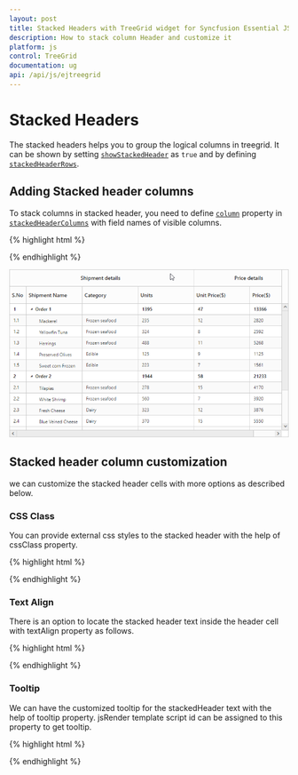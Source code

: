 ```yaml
---
layout: post
title: Stacked Headers with TreeGrid widget for Syncfusion Essential JS
description: How to stack column Header and customize it
platform: js
control: TreeGrid
documentation: ug
api: /api/js/ejtreegrid
---
```

# Stacked Headers

The stacked headers helps you to group the logical columns in treegrid. It can be shown by setting [`showStackedHeader`](https://help.syncfusion.com/api/js/ejtreegrid#members:showstackedheader "showStackedHeader") as `true` and by defining [`stackedHeaderRows`](https://help.syncfusion.com/api/js/ejtreegrid#members:stackedheaderrows "stackedHeaderRows").

## Adding Stacked header columns

To stack columns in stacked header, you need to define [`column`](https://help.syncfusion.com/api/js/ejtreegrid#members:stackedheaderrows-stackedheadercolumns-column "column") property in [`stackedHeaderColumns`](https://help.syncfusion.com/api/js/ejtreegrid#members:stackedheaderrows-stackedheadercolumns "stackedHeaderColumns") with field names of visible columns.

{% highlight html %}

<div id="treeGrid"></div> 
<script>
$("#treeGrid").ejTreeGrid({
    showStackedHeader: true,
    stackedHeaderRows: [{
            stackedHeaderColumns: [{
                    column: "ID,Name,category,units",
                    headerText: "Shipment details"
                },
                {
                    column: "unitPrice,price",
                    headerText: "Price details"
                }
            ]
        ]
    },
    columns: [{ field: "ID", headerText: "S.No", width: columnWidth },
              { field: "Name", headerText: "Shipment Name", isFrozen: true },
              { field: "category", headerText: "Category" },
              { field: "units", headerText: "Units" },
              { field: "unitPrice", headerText: "Unit Price($)" },
              { field: "price", headerText: "Price($)" }
             ]
});
</script> 

{% endhighlight %}

![](Stacked-header_images/Stacked-Header-img1.png)

## Stacked header column customization

we can customize the stacked header cells with more options as described below.

### CSS Class

You can provide external css styles to the stacked header with the help of cssClass property.

{% highlight html %}

<style>
  .temp {
            background-color: red; 
        }
</style>

<div id="treeGrid"></div> 
<script>
$("#treeGrid").ejTreeGrid({
   showStackedHeader:true,
   stackedHeaderRows:
   [{
	   stackedHeaderRows: [{
            stackedHeaderColumns: [{
                    column: "ID,Name,category,units",
                    headerText: "Shipment details", cssClass:"temp" 
                },
                {
                    column: "unitPrice,price",
                    headerText: "Price details"
                }
            ]
        ]
    }, 
   ]},  
});
</script> 

{% endhighlight %}

### Text Align

There is an option to locate the stacked header text inside the header cell with textAlign property as follows.

{% highlight html %}

<div id="treeGrid"></div> 
<script>
$("#treeGrid").ejTreeGrid({
   showStackedHeader:true,
   stackedHeaderRows:
   [{
	   stackedHeaderRows: [{
            stackedHeaderColumns: [{
                    column: "ID,Name,category,units",
                    headerText: "Shipment details", textAlign: ej.TextAlign.Center 
                },
                {
                    column: "unitPrice,price",
                    headerText: "Price details"
                }
            ]
        ]
    },  
   ]},  
});
</script> 

{% endhighlight %}

### Tooltip

We can have the customized tooltip for the stackedHeader text with the help of tooltip property. jsRender template script id can be assigned to this property to get tooltip.

{% highlight html %}

<div id="treeGrid"></div> 
<script>
$("#treeGrid").ejTreeGrid({
   showStackedHeader:true,
   stackedHeaderRows:
   [{
	   stackedHeaderRows: [{
            stackedHeaderColumns: [{
                    column: "ID,Name,category,units",
                    headerText: "Shipment details", tooltip: "#tooltip"
                },
                {
                    column: "unitPrice,price",
                    headerText: "Price details"
                }
            ]
        ]
    },      
   ]},  
});
</script> 

{% endhighlight %}
